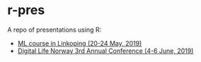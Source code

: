 # r-pres

A repo of presentations using R:
- [ML course in Linkoping (20-24 May, 2019)](http://rpubs.com/bblodfon/ml-medbio-course)
- [Digital Life Norway 3rd Annual Conference (4-6 June, 2019)]()
